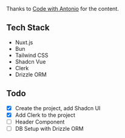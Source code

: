 Thanks to [Code with Antonio](https://www.codewithantonio.com) for the content.

## Tech Stack
- Nuxt.js
- Bun
- Tailwind CSS
- Shadcn Vue
- Clerk
- Drizzle ORM

## Todo
- [x] Create the project, add Shadcn UI
- [x] Add Clerk to the project
- [ ] Header Component
- [ ] DB Setup with Drizzle ORM
